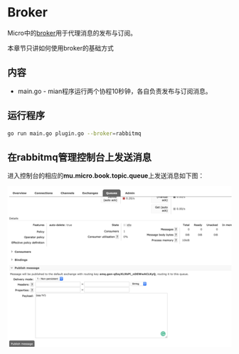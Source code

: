# Broker

Micro中的[broker](https://godoc.org/github.com/micro/go-micro/broker#Broker)用于代理消息的发布与订阅。

本章节只讲如何使用broker的基础方式

## 内容

- main.go - mian程序运行两个协程10秒钟，各自负责发布与订阅消息。

## 运行程序

```bash
go run main.go plugin.go --broker=rabbitmq
```

## 在rabbitmq管理控制台上发送消息

进入控制台的相应的**mu.micro.book.topic.queue**上发送消息如下图：

![](./rabbitmq.png)